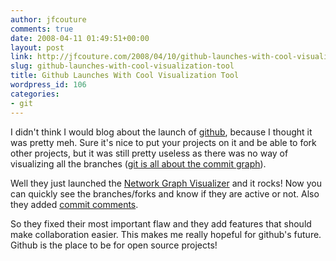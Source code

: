 ```yaml
---
author: jfcouture
comments: true
date: 2008-04-11 01:49:51+00:00
layout: post
link: http://jfcouture.com/2008/04/10/github-launches-with-cool-visualization-tool/
slug: github-launches-with-cool-visualization-tool
title: Github Launches With Cool Visualization Tool
wordpress_id: 106
categories:
- git
---
```


I didn't think I would blog about the launch of [github](http://github.com/), because I thought it was pretty meh. Sure it's nice to put your projects on it and be able to fork other projects, but it was still pretty useless as there was no way of visualizing all the branches ([git is all about the commit graph](http://jfcouture.com/2008/04/02/rails-moving-to-git-how-to-really-understand-and-master-git/)).





Well they just launched the [Network Graph Visualizer](http://github.com/blog/39-say-hello-to-the-network-graph-visualizer) and it rocks! Now you can quickly see the branches/forks and know if they are active or not. Also they added [commit comments](http://github.com/blog/42-commit-comments).





So they fixed their most important flaw and they add features that should make collaboration easier. This makes me really hopeful for github's future. Github is the place to be for open source projects!
